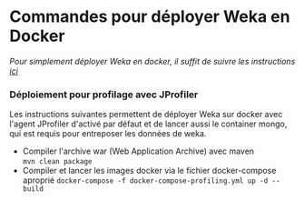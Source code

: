 # Commandes pour déployer Weka en Docker

*Pour simplement déployer Weka en docker, il suffit de suivre les instructions [ici](https://github.com/sam2schwab/jguwekarest/blob/master/doc/DockerImageDeployment.md)*

### Déploiement pour profilage avec JProfiler

Les instructions suivantes permettent de déployer Weka sur docker avec l'agent JProfiler d'activé par défaut et de lancer aussi le container mongo, qui est requis pour entreposer les données de weka.

* Compiler l'archive war (Web Application Archive) avec maven   
  `mvn clean package`
* Compiler et lancer les images docker via le fichier docker-compose aproprié
  `docker-compose -f docker-compose-profiling.yml up -d --build`
  
